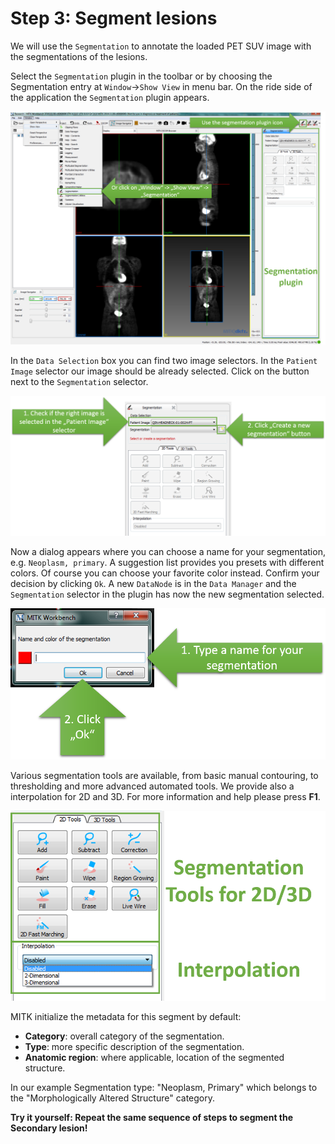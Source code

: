 # Step 3: Segment lesions

We will use the `Segmentation` to annotate the loaded PET SUV image with the segmentations of the lesions.

Select the `Segmentation` plugin in the toolbar or by choosing the Segmentation entry at `Window`-&gt;`Show View` in menu bar. On the ride side of the application the `Segmentation` plugin appears.

![](../../.gitbook/assets/mitk-open-segmentation-plugin.png)

In the `Data Selection` box you can find two image selectors. In the `Patient Image` selector our image should be already selected. Click on the button next to the `Segmentation` selector.

![](../../.gitbook/assets/mitk-create-new-seg.png)

Now a dialog appears where you can choose a name for your segmentation, e.g. `Neoplasm, primary`. A suggestion list provides you presets with different colors. Of course you can choose your favorite color instead. Confirm your decision by clicking `Ok`. A new `DataNode` is in the `Data Manager` and the `Segmentation` selector in the plugin has now the new segmentation selected.

![](../../.gitbook/assets/mitk-new-seg-dialog.png)

Various segmentation tools are available, from basic manual contouring, to thresholding and more advanced automated tools. We provide also a interpolation for 2D and 3D. For more information and help please press **F1**.

![](../../.gitbook/assets/mitk-segmentation-tools.png)

MITK initialize the metadata for this segment by default:

* **Category**: overall category of the segmentation.
* **Type**: more specific description of the segmentation.
* **Anatomic region**: where applicable, location of the segmented structure.

In our example Segmentation type: "Neoplasm, Primary" which belongs to the "Morphologically Altered Structure" category.

**Try it yourself: Repeat the same sequence of steps to segment the Secondary lesion!**

